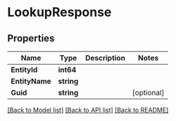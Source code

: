 # LookupResponse

## Properties

Name | Type | Description | Notes
------------ | ------------- | ------------- | -------------
**EntityId** | **int64** |  | 
**EntityName** | **string** |  | 
**Guid** | **string** |  | [optional] 

[[Back to Model list]](../README.md#documentation-for-models) [[Back to API list]](../README.md#documentation-for-api-endpoints) [[Back to README]](../README.md)


